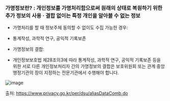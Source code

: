 ### 가명정보란? : 개인정보를 가명처리함으로써 원래의 상태로 복원하기 위한 추가 정보의 사용 · 결합 없이는 특정 개인을 알아볼 수 없는 정보

- 가명처리를 할 때 정보주체 동의할 수 없이도 수집 가능한 경우:   
-  통계작성, 과학적 연구, 공익적 기록보존

- 가명정보의 결합:   
-  개인정보보호법 제28조의3에 따라 통계작성, 과학적 연구, 공익적 기록보존 등을 위한 서로 다른 개인정보처리자 간의 가명정보의 결합은 보호위원회 또는 관계 중앙행정기관의 장이 지정하는 전문기관에서 수행해야 합니다.

![image](https://user-images.githubusercontent.com/62640332/136648310-aa8da1a9-570d-43e5-81cf-1d22a73807e1.png)


  출처: https://www.privacy.go.kr/per/dsu/aliasDataComb.do
